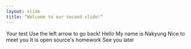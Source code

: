 ```yaml
---
layout: slide
title: “Welcome to our second slide!”
---
```

Your test
Use the left arrow to go back!
Hello
My name is Nakyung
Nice to meet you
It is open source's homework
See you later
